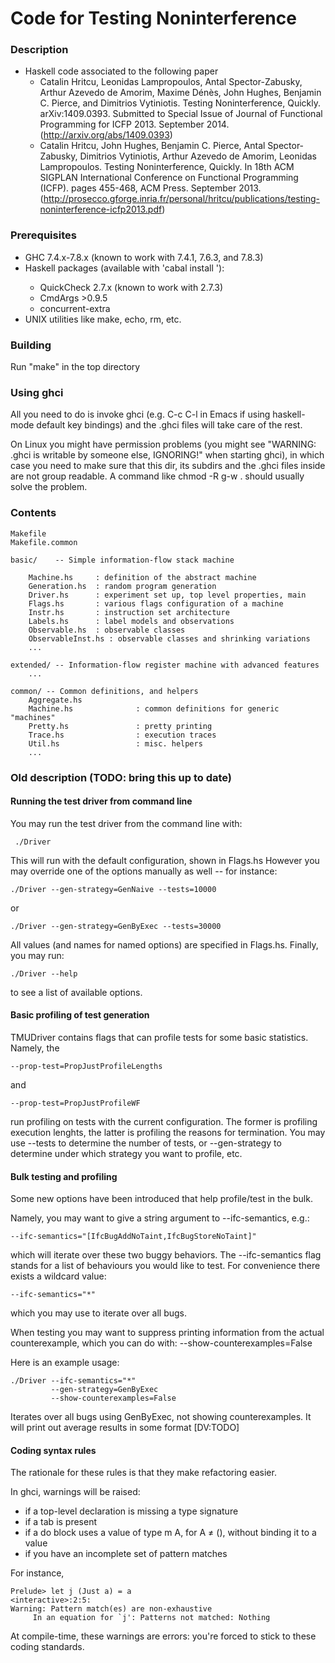 
Code for Testing Noninterference
================================

### Description

- Haskell code associated to the following paper
  - Catalin Hritcu, Leonidas Lampropoulos, Antal Spector-Zabusky, Arthur Azevedo de Amorim, Maxime Dénès, John Hughes, Benjamin C. Pierce, and Dimitrios Vytiniotis. Testing Noninterference, Quickly. arXiv:1409.0393. Submitted to Special Issue of Journal of Functional Programming for ICFP 2013. September 2014. (http://arxiv.org/abs/1409.0393)
  - Catalin Hritcu, John Hughes, Benjamin C. Pierce, Antal Spector-Zabusky, Dimitrios Vytiniotis, Arthur Azevedo de Amorim, Leonidas Lampropoulos. Testing Noninterference, Quickly. In 18th ACM SIGPLAN International Conference on Functional Programming (ICFP). pages 455-468, ACM Press. September 2013. (http://prosecco.gforge.inria.fr/personal/hritcu/publications/testing-noninterference-icfp2013.pdf)

### Prerequisites

- GHC 7.4.x-7.8.x (known to work with 7.4.1, 7.6.3, and 7.8.3)
- Haskell packages (available with 'cabal install <package>'):
  - QuickCheck 2.7.x (known to work with 2.7.3)
  - CmdArgs >0.9.5
  - concurrent-extra
- UNIX utilities like make, echo, rm, etc.

### Building

Run "make" in the top directory

### Using ghci

All you need to do is invoke ghci (e.g. C-c C-l in Emacs if using
haskell-mode default key bindings) and the .ghci files will take care
of the rest.

On Linux you might have permission problems (you might see "WARNING:
.ghci is writable by someone else, IGNORING!" when starting ghci), in
which case you need to make sure that this dir, its subdirs and the
.ghci files inside are not group readable. A command like
    chmod -R g-w .
should usually solve the problem.

### Contents

    Makefile
    Makefile.common

    basic/    -- Simple information-flow stack machine

        Machine.hs     : definition of the abstract machine
        Generation.hs  : random program generation
        Driver.hs      : experiment set up, top level properties, main
        Flags.hs       : various flags configuration of a machine
        Instr.hs       : instruction set architecture
        Labels.hs      : label models and observations
        Observable.hs  : observable classes
        ObservableInst.hs : observable classes and shrinking variations
        ...

    extended/ -- Information-flow register machine with advanced features
        ...

    common/ -- Common definitions, and helpers
        Aggregate.hs
        Machine.hs              : common definitions for generic "machines"
        Pretty.hs               : pretty printing
        Trace.hs                : execution traces
        Util.hs                 : misc. helpers
        ...

### Old description (TODO: bring this up to date)

#### Running the test driver from command line

You may run the test driver from the command line with:

     ./Driver

This will run with the default configuration, shown in Flags.hs
However you may override one of the options manually as well -- for
instance:

    ./Driver --gen-strategy=GenNaive --tests=10000

or

    ./Driver --gen-strategy=GenByExec --tests=30000

All values (and names for named options) are specified in Flags.hs. Finally,
you may run:

    ./Driver --help

to see a list of available options.

#### Basic profiling of test generation

TMUDriver contains flags that can profile tests for some
basic statistics. Namely, the

    --prop-test=PropJustProfileLengths

and

    --prop-test=PropJustProfileWF

run profiling on tests with the current configuration. The former is
profiling execution lenghts, the latter is profiling the reasons for
termination. You may use --tests to determine the number of tests,
or --gen-strategy to determine under which strategy you want to profile, etc.

#### Bulk testing and profiling

Some new options have been introduced that help profile/test in the bulk.

Namely, you may want to give a string argument to --ifc-semantics, e.g.:

    --ifc-semantics="[IfcBugAddNoTaint,IfcBugStoreNoTaint]"

which will iterate over these two buggy behaviors. The --ifc-semantics
flag stands for a list of behaviours you would like to test. For convenience
there exists a wildcard value:

    --ifc-semantics="*"

which you may use to iterate over all bugs.

When testing you may want to suppress printing information from the
actual counterexample, which you can do with:
    --show-counterexamples=False

Here is an example usage:

    ./Driver --ifc-semantics="*"
             --gen-strategy=GenByExec
             --show-counterexamples=False

Iterates over all bugs using GenByExec, not showing
counterexamples. It will print out average results in some format
[DV:TODO]

#### Coding syntax rules

The rationale for these rules is that they make refactoring easier.

In ghci, warnings will be raised:
- if a top-level declaration is missing a type signature
- if a tab is present
- if a do block uses a value of type m A, for A ≠ (), without binding
  it to a value
- if you have an incomplete set of pattern matches

For instance,

    Prelude> let j (Just a) = a
    <interactive>:2:5:
	Warning: Pattern match(es) are non-exhaustive
		 In an equation for `j': Patterns not matched: Nothing

At compile-time, these warnings are errors: you're forced to stick to
these coding standards.
